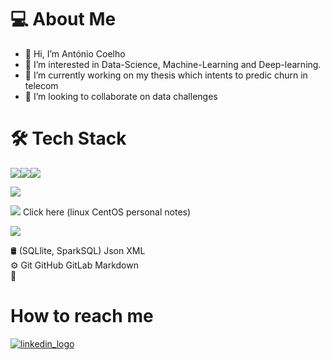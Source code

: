 # 💻  About Me
- 👋 Hi, I’m António Coelho
- 👀 I’m interested in Data-Science, Machine-Learning and Deep-learning.
- 🌱 I’m currently working on my thesis which intents to predic churn in telecom
- 💞️ I’m looking to collaborate on data challenges

# 🛠  Tech Stack

[<img src="https://img.shields.io/badge/python-3670A0?style=for-the-badge&logo=python&logoColor=ffdd54">](https://www.python.org/)<img src="https://img.shields.io/badge/jupyter-%23FA0F00.svg?style=for-the-badge&logo=jupyter&logoColor=white"><img src="https://img.shields.io/badge/Visual%20Studio%20Code-0078d7.svg?style=for-the-badge&logo=visual-studio-code&logoColor=white">

<img src="https://img.shields.io/badge/postgres-%23316192.svg?style=for-the-badge&logo=postgresql&logoColor=white"> 

[<img src="https://img.shields.io/badge/cent%20os-002260?style=for-the-badge&logo=centos&logoColor=F0F0F0">](https://afocoelho.notion.site/Linux-acfcc73a03af40a894cffae564ad6bdb) Click here (linux CentOS personal notes) 

<img src="https://img.shields.io/badge/Red%20Hat-EE0000?style=for-the-badge&logo=redhat&logoColor=white)">


🛢    (SQLlite, SparkSQL) Json XML  
⚙️   Git GitHub GitLab Markdown  
🔧   

# How to reach me
[![linkedin_logo](https://img.shields.io/badge/linkedin-antonio--fonseca--coelho-blue)](https://www.linkedin.com/in/antonio-fonseca-coelho/)


<!---
afocoelho/afocoelho is a ✨ special ✨ repository because its `README.md` (this file) appears on your GitHub profile.
You can click the Preview link to take a look at your changes.
--->
